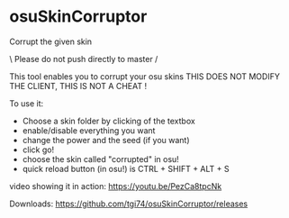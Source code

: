 # osuSkinCorruptor
Corrupt the given skin

\ Please do not push directly to master /

This tool enables you to corrupt your osu skins
THIS DOES NOT MODIFY THE CLIENT, THIS IS NOT A CHEAT !

To use it:
- Choose a skin folder by clicking of the textbox
- enable/disable everything you want
- change the power and the seed (if you want)
- click go!
- choose the skin called "corrupted" in osu!
- quick reload button (in osu!) is CTRL + SHIFT + ALT + S

video showing it in action: https://youtu.be/PezCa8tpcNk

Downloads: https://github.com/tgi74/osuSkinCorruptor/releases
